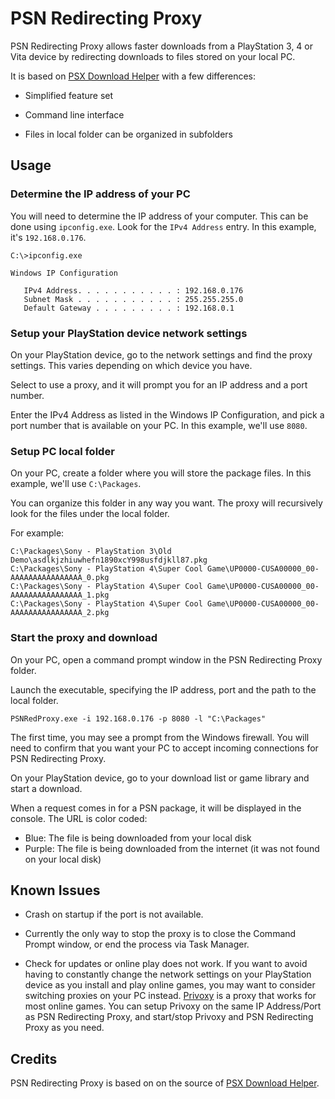﻿PSN Redirecting Proxy
=====================

PSN Redirecting Proxy allows faster downloads from a PlayStation 3, 4 or Vita device by redirecting downloads to files stored on your local PC.

It is based on [PSX Download Helper](https://github.com/KOPElan/PSX-Download-Helper) with a few differences:

- Simplified feature set

- Command line interface

- Files in local folder can be organized in subfolders


Usage
-----

### Determine the IP address of your PC

You will need to determine the IP address of your computer. This can be done using `ipconfig.exe`. Look for the `IPv4 Address` entry. In this example, it's `192.168.0.176`.

```
C:\>ipconfig.exe

Windows IP Configuration

   IPv4 Address. . . . . . . . . . . : 192.168.0.176
   Subnet Mask . . . . . . . . . . . : 255.255.255.0
   Default Gateway . . . . . . . . . : 192.168.0.1

```


### Setup your PlayStation device network settings

On your PlayStation device, go to the network settings and find the proxy settings. This varies depending on which device you have.

Select to use a proxy, and it will prompt you for an IP address and a port number.

Enter the IPv4 Address as listed in the Windows IP Configuration, and pick a port number that is available on your PC. In this example, we'll use `8080`.


### Setup PC local folder

On your PC, create a folder where you will store the package files. In this example, we'll use `C:\Packages`.

You can organize this folder in any way you want. The proxy will recursively look for the files under the local folder.

For example:

```
C:\Packages\Sony - PlayStation 3\Old Demo\asdlkjzhiuwhefn1890xcY998usfdjkll87.pkg
C:\Packages\Sony - PlayStation 4\Super Cool Game\UP0000-CUSA00000_00-AAAAAAAAAAAAAAAA_0.pkg
C:\Packages\Sony - PlayStation 4\Super Cool Game\UP0000-CUSA00000_00-AAAAAAAAAAAAAAAA_1.pkg
C:\Packages\Sony - PlayStation 4\Super Cool Game\UP0000-CUSA00000_00-AAAAAAAAAAAAAAAA_2.pkg
```


### Start the proxy and download

On your PC, open a command prompt window in the PSN Redirecting Proxy folder.

Launch the executable, specifying the IP address, port and the path to the local folder.

```
PSNRedProxy.exe -i 192.168.0.176 -p 8080 -l "C:\Packages"
```

The first time, you may see a prompt from the Windows firewall. You will need to confirm that you want your PC to accept incoming connections for PSN Redirecting Proxy.

On your PlayStation device, go to your download list or game library and start a download.

When a request comes in for a PSN package, it will be displayed in the console. The URL is color coded:

- Blue: The file is being downloaded from your local disk
- Purple: The file is being downloaded from the internet (it was not found on your local disk)


Known Issues
------------

- Crash on startup if the port is not available.

- Currently the only way to stop the proxy is to close the Command Prompt window, or end the process via Task Manager.

- Check for updates or online play does not work. If you want to avoid having to constantly change the network settings on your PlayStation device as you install and play online games, you may want to consider switching proxies on your PC instead. [Privoxy](https://www.privoxy.org/) is a proxy that works for most online games. You can setup Privoxy on the same IP Address/Port as PSN Redirecting Proxy, and start/stop Privoxy and PSN Redirecting Proxy as you need.


Credits
-------

PSN Redirecting Proxy is based on on the source of [PSX Download Helper](https://github.com/KOPElan/PSX-Download-Helper).
